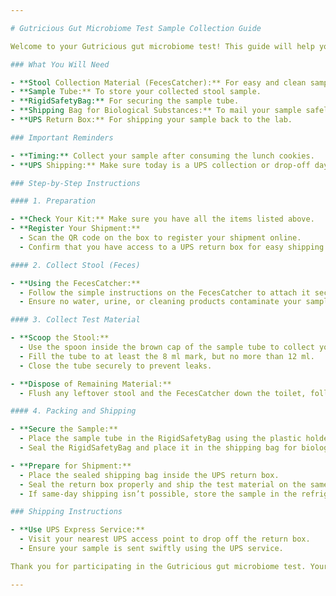 ```yaml
---

# Gutricious Gut Microbiome Test Sample Collection Guide

Welcome to your Gutricious gut microbiome test! This guide will help you smoothly and efficiently collect and ship your stool sample. Let’s get started on this important step towards understanding your gut health!

### What You Will Need

- **Stool Collection Material (FecesCatcher):** For easy and clean sample collection.
- **Sample Tube:** To store your collected stool sample.
- **RigidSafetyBag:** For securing the sample tube.
- **Shipping Bag for Biological Substances:** To mail your sample safely.
- **UPS Return Box:** For shipping your sample back to the lab.

### Important Reminders

- **Timing:** Collect your sample after consuming the lunch cookies.
- **UPS Shipping:** Make sure today is a UPS collection or drop-off day to ensure timely delivery of your sample.

### Step-by-Step Instructions

#### 1. Preparation

- **Check Your Kit:** Make sure you have all the items listed above.
- **Register Your Shipment:**
  - Scan the QR code on the box to register your shipment online.
  - Confirm that you have access to a UPS return box for easy shipping.

#### 2. Collect Stool (Feces)

- **Using the FecesCatcher:** 
  - Follow the simple instructions on the FecesCatcher to attach it securely to your toilet seat.
  - Ensure no water, urine, or cleaning products contaminate your sample.

#### 3. Collect Test Material

- **Scoop the Stool:**
  - Use the spoon inside the brown cap of the sample tube to collect your stool.
  - Fill the tube to at least the 8 ml mark, but no more than 12 ml.
  - Close the tube securely to prevent leaks.

- **Dispose of Remaining Material:**
  - Flush any leftover stool and the FecesCatcher down the toilet, following the printed instructions.

#### 4. Packing and Shipping

- **Secure the Sample:**
  - Place the sample tube in the RigidSafetyBag using the plastic holder.
  - Seal the RigidSafetyBag and place it in the shipping bag for biological substances.

- **Prepare for Shipment:**
  - Place the sealed shipping bag inside the UPS return box.
  - Seal the return box properly and ship the test material on the same day.
  - If same-day shipping isn’t possible, store the sample in the refrigerator at +4°C and ship it on the next UPS collection day.

### Shipping Instructions

- **Use UPS Express Service:**
  - Visit your nearest UPS access point to drop off the return box.
  - Ensure your sample is sent swiftly using the UPS service.

Thank you for participating in the Gutricious gut microbiome test. Your sample will provide valuable insights into your gut health. If you have any questions, our support team is ready to assist you.

---
```

